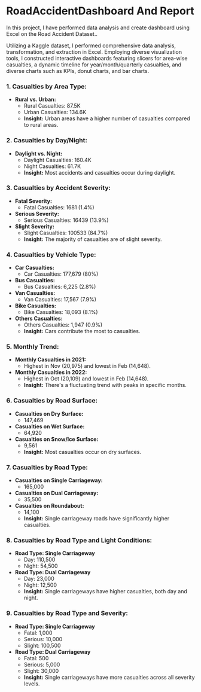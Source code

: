 # RoadAccidentDashboard And Report

In this project, I have performed data analysis and create dashboard using Excel on the Road Accident Dataset..

Utilizing a Kaggle dataset, I performed comprehensive data analysis, transformation, and extraction in Excel. 
Employing diverse visualization tools, I constructed interactive dashboards featuring slicers for area-wise casualties, a dynamic timeline for year/month/quarterly casualties, and diverse charts such as KPIs, donut charts, and bar charts. 

### 1. Casualties by Area Type:

- **Rural vs. Urban:**
  - Rural Casualties: 87.5K
  - Urban Casualties: 134.6K
  - **Insight:** Urban areas have a higher number of casualties compared to rural areas.

### 2. Casualties by Day/Night:

- **Daylight vs. Night:**
  - Daylight Casualties: 160.4K
  - Night Casualties: 61.7K
  - **Insight:** Most accidents and casualties occur during daylight.

### 3. Casualties by Accident Severity:

- **Fatal Severity:**
  - Fatal Casualties: 1681 (1.4%)
- **Serious Severity:**
  - Serious Casualties: 16439 (13.9%)
- **Slight Severity:**
  - Slight Casualties: 100533 (84.7%)
  - **Insight:** The majority of casualties are of slight severity.

### 4. Casualties by Vehicle Type:

- **Car Casualties:**
  - Car Casualties: 177,679 (80%)
- **Bus Casualties:**
  - Bus Casualties: 6,225 (2.8%)
- **Van Casualties:**
  - Van Casualties: 17,567 (7.9%)
- **Bike Casualties:**
  - Bike Casualties: 18,093 (8.1%)
- **Others Casualties:**
  - Others Casualties: 1,947 (0.9%)
  - **Insight:** Cars contribute the most to casualties.

### 5. Monthly Trend:

- **Monthly Casualties in 2021:**
  - Highest in Nov (20,975) and lowest in Feb (14,648).
- **Monthly Casualties in 2022:**
  - Highest in Oct (20,109) and lowest in Feb (14,648).
  - **Insight:** There's a fluctuating trend with peaks in specific months.

### 6. Casualties by Road Surface:

- **Casualties on Dry Surface:**
  - 147,469
- **Casualties on Wet Surface:**
  - 64,920
- **Casualties on Snow/Ice Surface:**
  - 9,561
  - **Insight:** Most casualties occur on dry surfaces.

### 7. Casualties by Road Type:

- **Casualties on Single Carriageway:**
  - 165,000
- **Casualties on Dual Carriageway:**
  - 35,500
- **Casualties on Roundabout:**
  - 14,100
  - **Insight:** Single carriageway roads have significantly higher casualties.

### 8. Casualties by Road Type and Light Conditions:

- **Road Type: Single Carriageway**
  - Day: 110,500
  - Night: 54,500
- **Road Type: Dual Carriageway**
  - Day: 23,000
  - Night: 12,500
  - **Insight:** Single carriageways have higher casualties, both day and night.

### 9. Casualties by Road Type and Severity:

- **Road Type: Single Carriageway**
  - Fatal: 1,000
  - Serious: 10,000
  - Slight: 100,500
- **Road Type: Dual Carriageway**
  - Fatal: 500
  - Serious: 5,000
  - Slight: 30,000
  - **Insight:** Single carriageways have more casualties across all severity levels.
